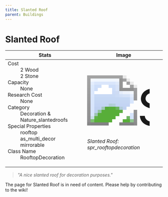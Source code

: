 ```yaml
---
title: Slanted Roof
parent: Buildings
---
```

# Slanted Roof

[//]: # (Pre-generated content)
<table><thead><tr><th>Stats</th><th>Image</th></tr></thead><tbody><tr><td><dl><dt>Cost</dt><dd>2 Wood<br>2 Stone</dd><dt>Capacity</dt><dd>None</dd><dt>Research Cost</dt><dd>None</dd><dt>Category</dt><dd>Decoration & Nature_slantedroofs</dd><dt>Special Properties</dt><dd>rooftop<br>as_multi_decor<br>mirrorable</dd><dt>Class Name</dt><dd>RooftopDecoration</dd></dl></td><td><style>.building-image {width: 200px;height: 200px;overflow: hidden;position: relative;}.building-image img {image-rendering: pixelated;object-fit: none;transform: scale(10);transform-origin: left top;position: absolute;left: 0;top: 0;}</style><div class="building-image"><img style="object-position: -620px -59px;" src="https://tfe2-wiki.github.io/assets/sprites.png" alt="Slanted Roof Back"><img style="object-position: -598px -59px;" src="https://tfe2-wiki.github.io/assets/sprites.png" alt="Slanted Roof"></div><i>Slanted Roof: spr_rooftopdecoration</i></td></tr></tbody></table><blockquote><i>"A nice slanted roof for decoration purposes."</i></blockquote>

The page for Slanted Roof is in need of content. Please help by contributing to the wiki!
